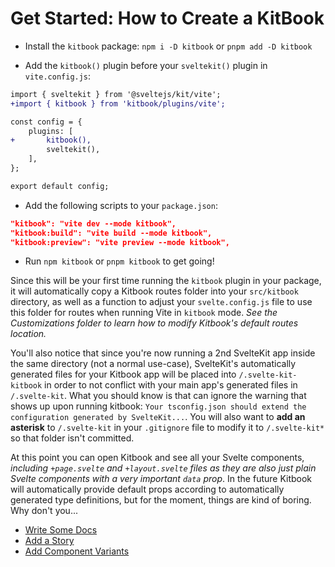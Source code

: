 # Get Started: How to Create a KitBook

- Install the `kitbook` package: `npm i -D kitbook` or `pnpm add -D kitbook`

- Add the `kitbook()` plugin before your `sveltekit()` plugin in `vite.config.js`:
```diff
import { sveltekit } from '@sveltejs/kit/vite';
+import { kitbook } from 'kitbook/plugins/vite';

const config = {
	plugins: [
+		kitbook(),
		sveltekit(),
	],
};

export default config;
```

- Add the following scripts to your `package.json`:
```json
"kitbook": "vite dev --mode kitbook",
"kitbook:build": "vite build --mode kitbook",
"kitbook:preview": "vite preview --mode kitbook",
```

- Run `npm kitbook` or `pnpm kitbook` to get going! 
 
Since this will be your first time running the `kitbook` plugin in your package, it will automatically copy a Kitbook routes folder into your `src/kitbook` directory, as well as a function to adjust your `svelte.config.js` file to use this folder for routes when running Vite in `kitbook` mode. *See the Customizations folder to learn how to modify Kitbook's default routes location.*

You'll also notice that since you're now running a 2nd SvelteKit app inside the same directory (not a normal use-case), SvelteKit's automatically generated files for your Kitbook app will be placed into `/.svelte-kit-kitbook` in order to not conflict with your main app's generated files in `/.svelte-kit`. What you should know is that can ignore the warning that shows up upon running kitbook: `Your tsconfig.json should extend the configuration generated by SvelteKit...`. You will also want to **add an asterisk** to `/.svelte-kit` in your `.gitignore` file to modify it to `/.svelte-kit*` so that folder isn't committed.

At this point you can open Kitbook and see all your Svelte components, *including `+page.svelte` and `+layout.svelte` files as they are also just plain Svelte components with a very important `data` prop*. In the future Kitbook will automatically provide default props according to automatically generated type definitions, but for the moment, things are kind of boring. Why don't you...

- [Write Some Docs](/docs/2-write-documentation)
- [Add a Story](/docs/3-add-stories)
- [Add Component Variants](/docs/4-add-component-variants)
